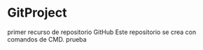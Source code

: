 # GitProject
primer recurso de repositorio GitHub
Este repositorio se crea con comandos de CMD.
prueba
